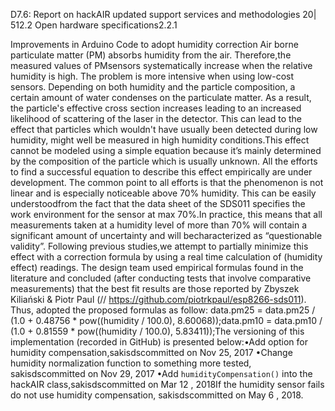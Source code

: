 D7.6: Report on hackAIR updated support services and methodologies
20| 
512.2 Open hardware specifications2.2.1

Improvements in Arduino Code to adopt humidity correction Air  borne  particulate matter  (PM)  absorbs  humidity  from  the  air.  Therefore,the  measured  values  of  PMsensors systematically increase when the relative humidity is high. The problem is more intensive when using low-cost sensors. Depending on both humidity and the particle composition, a certain amount of water condenses on the particulate matter. As a result, the particle's effective cross section increases leading to an increased likelihood of scattering of the laser in the detector. This can lead to the effect that particles which wouldn't have usually been detected during low humidity, might well be measured in high humidity conditions.This effect cannot be modeled using a simple equation because it’s mainly determined by the composition of the particle which is usually unknown. All the efforts to find a successful equation to describe this effect empirically are under development. The common point to all efforts is that the phenomenon is not linear and is especially noticeable above 70% humidity. This can be easily understoodfrom the fact that the data sheet of the SDS011 specifies the work environment for the sensor at max 70%.In  practice,  this  means  that  all  measurements  taken at  a  humidity  level  of more  than  70%  will  contain  a significant amount of uncertainty and will becharacterized as “questionable validity”. Following previous studies,we attempt to partially minimize this effect with a correction formula by using a real time calculation of (humidity effect) readings. The design team  used  empirical formulas found  in the literature and concluded (after  conducting tests that involve comparative measurements) that the best fit results are those reported by Zbyszek Kiliański & Piotr Paul (// https://github.com/piotrkpaul/esp8266-sds011). Thus, adopted the proposed formulas as follow: data.pm25 = data.pm25 / (1.0 + 0.48756 * pow((humidity / 100.0), 8.60068));data.pm10 = data.pm10 / (1.0 + 0.81559 * pow((humidity / 100.0), 5.83411));The versioning of this implementation (recorded in GitHub) is presented below:•Add option for humidity compensation,sakisdscommitted on Nov 25, 2017 •Change humidity normalization function to something more tested, sakisdscommitted on Nov 29, 2017 •Add `humidityCompensation()` into the hackAIR class,sakisdscommitted on Mar 12 , 2018If the humidity sensor fails do not use humidity compensation, sakisdscommitted on May 6 , 2018.

